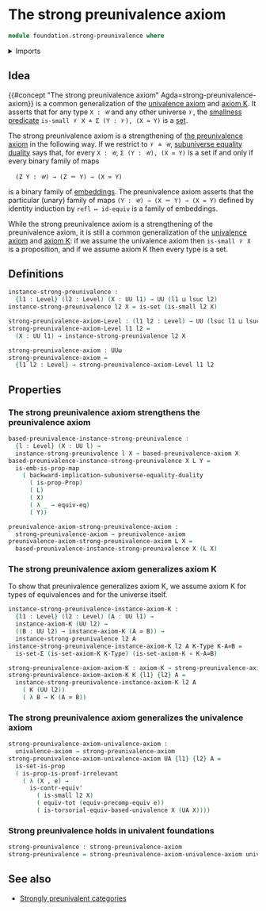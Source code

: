 # The strong preunivalence axiom

```agda
module foundation.strong-preunivalence where
```

<details><summary>Imports</summary>

```agda
open import foundation.contractible-types
open import foundation.dependent-pair-types
open import foundation.equivalences
open import foundation.functoriality-dependent-pair-types
open import foundation.preunivalence
open import foundation.propositional-maps
open import foundation.propositions
open import foundation.sets
open import foundation.small-types
open import foundation.structured-equality-duality
open import foundation.univalence
open import foundation.universe-levels

open import foundation-core.function-types
```

</details>

## Idea

{{#concept "The strong preunivalence axiom" Agda=strong-preunivalence-axiom}} is
a common generalization of the [univalence axiom](foundation.univalence.md) and
[axiom K](foundation-core.sets.md). It asserts that for any type `X : 𝒰` and any
other universe `𝒱`, the [smallness predicate](foundation-core.small-types.md)
`is-small 𝒱 X ≐ Σ (Y : 𝒱), (X ≃ Y)` is a [set](foundation-core.sets.md).

The strong preunivalence axiom is a strengthening of
[the preunivalence axiom](foundation.preunivalence.md) in the following way. If
we restrict to `𝒱 ≐ 𝒰`,
[subuniverse equality duality](foundation.structured-equality-duality.md) says
that, for every `X : 𝒰`, `Σ (Y : 𝒰), (X ≃ Y)` is a set if and only if every
binary family of maps

```text
  (Z Y : 𝒰) → (Z ＝ Y) → (X ≃ Y)
```

is a binary family of [embeddings](foundation-core.embeddings.md). The
preunivalence axiom asserts that the particular (unary) family of maps
`(Y : 𝒰) → (X ＝ Y) → (X ≃ Y)` defined by identity induction by
`refl ↦ id-equiv` is a family of embeddings.

While the strong preunivalence axiom is a strengthening of the preunivalence
axiom, it is still a common generalization of the
[univalence axiom](foundation.univalence.md) and
[axiom K](foundation-core.sets.md): if we assume the univalence axiom then
`is-small 𝒱 X` is a proposition, and if we assume axiom K then every type is a
set.

## Definitions

```agda
instance-strong-preunivalence :
  {l1 : Level} (l2 : Level) (X : UU l1) → UU (l1 ⊔ lsuc l2)
instance-strong-preunivalence l2 X = is-set (is-small l2 X)

strong-preunivalence-axiom-Level : (l1 l2 : Level) → UU (lsuc l1 ⊔ lsuc l2)
strong-preunivalence-axiom-Level l1 l2 =
  (X : UU l1) → instance-strong-preunivalence l2 X

strong-preunivalence-axiom : UUω
strong-preunivalence-axiom =
  {l1 l2 : Level} → strong-preunivalence-axiom-Level l1 l2
```

## Properties

### The strong preunivalence axiom strengthens the preunivalence axiom

```agda
based-preunivalence-instance-strong-preunivalence :
  {l : Level} (X : UU l) →
  instance-strong-preunivalence l X → based-preunivalence-axiom X
based-preunivalence-instance-strong-preunivalence X L Y =
  is-emb-is-prop-map
    ( backward-implication-subuniverse-equality-duality
      ( is-prop-Prop)
      ( L)
      ( X)
      ( λ _ → equiv-eq)
      ( Y))

preunivalence-axiom-strong-preunivalence-axiom :
  strong-preunivalence-axiom → preunivalence-axiom
preunivalence-axiom-strong-preunivalence-axiom L X =
  based-preunivalence-instance-strong-preunivalence X (L X)
```

### The strong preunivalence axiom generalizes axiom K

To show that preunivalence generalizes axiom K, we assume axiom K for types of
equivalences and for the universe itself.

```agda
instance-strong-preunivalence-instance-axiom-K :
  {l1 : Level} (l2 : Level) (A : UU l1) →
  instance-axiom-K (UU l2) →
  ((B : UU l2) → instance-axiom-K (A ≃ B)) →
  instance-strong-preunivalence l2 A
instance-strong-preunivalence-instance-axiom-K l2 A K-Type K-A≃B =
  is-set-Σ (is-set-axiom-K K-Type) (is-set-axiom-K ∘ K-A≃B)

strong-preunivalence-axiom-axiom-K : axiom-K → strong-preunivalence-axiom
strong-preunivalence-axiom-axiom-K K {l1} {l2} A =
  instance-strong-preunivalence-instance-axiom-K l2 A
    ( K (UU l2))
    ( λ B → K (A ≃ B))
```

### The strong preunivalence axiom generalizes the univalence axiom

```agda
strong-preunivalence-axiom-univalence-axiom :
  univalence-axiom → strong-preunivalence-axiom
strong-preunivalence-axiom-univalence-axiom UA {l1} {l2} A =
  is-set-is-prop
  ( is-prop-is-proof-irrelevant
    ( λ (X , e) →
      is-contr-equiv'
        ( is-small l2 X)
        ( equiv-tot (equiv-precomp-equiv e))
        ( is-torsorial-equiv-based-univalence X (UA X))))
```

### Strong preunivalence holds in univalent foundations

```agda
strong-preunivalence : strong-preunivalence-axiom
strong-preunivalence = strong-preunivalence-axiom-univalence-axiom univalence
```

## See also

- [Strongly preunivalent categories](category-theory.strongly-preunivalent-categories.md)
